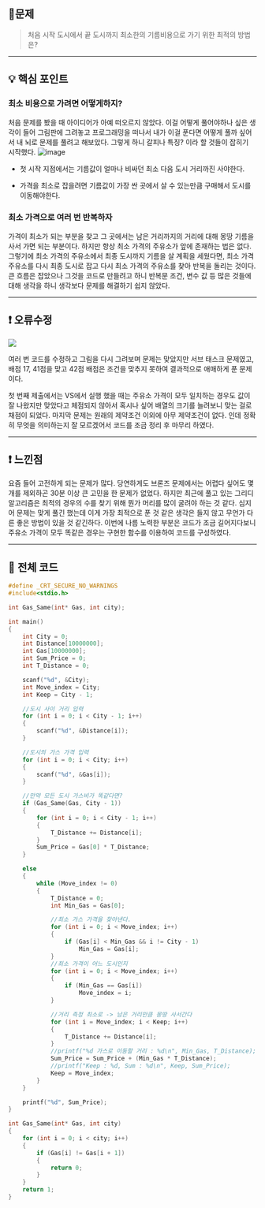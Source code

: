 ## 📑문제
> 처음 시작 도시에서 끝 도시까지 최소한의 기름비용으로 가기 위한 최적의 방법은?

* * *
## 💡 핵심 포인트
### 최소 비용으로 가려면 어떻게하지?
처음 문제를 봤을 때 아이디어가 아예 떠오르지 않았다. 이걸 어떻게 풀어야하나 싶은 생각이 들어 그림판에 그려놓고 프로그래밍을 떠나서 내가 이걸 푼다면 어떻게 풀까 싶어서 내 뇌로 문제를 풀려고 해보았다. 그렇게 하니 갈피나 특징? 이라 할 것들이 잡히기 시작했다.
![image](https://user-images.githubusercontent.com/60930743/154422782-9b45a79b-ccff-4fd4-a7f0-bbb9596d2f5f.png)


* 첫 시작 지점에서는 기름값이 얼마나 비싸던 최소 다음 도시 거리까진 사야한다.

* 가격을 최소로 잡을려면 기름값이 가장 싼 곳에서 살 수 있는만큼 구매해서 도시를 이동해야한다.

### 최소 가격으로 여러 번 반복하자
가격이 최소가 되는 부분을 찾고 그 곳에서는 남은 거리까지의 거리에 대해 몽땅 기름을 사서 가면 되는 부분이다. 하지만 항상 최소 가격의 주유소가 앞에 존재하는 법은 없다. 그렇기에 최소 가격의 주유소에서 최종 도시까지 기름을 살 계획을 세웠다면, 최소 가격 주유소를 다시 최종 도시로 잡고 다시 최소 가격의 주유소를 찾아 반복을 돌리는 것이다.
큰 흐름은 잡았으나 그것을 코드로 만들려고 하니 반복문 조건, 변수 값 등 많은 것들에 대해 생각을 하니 생각보다 문제를 해결하기 쉽지 않았다.


___

## ❗ 오류수정
![](https://images.velog.io/images/shin75492/post/1591fedb-4bac-4f85-b80f-8b019b1fd6e8/image.png)

여러 번 코드를 수정하고 그림을 다시 그려보며 문제는 맞았지만 서브 태스크 문제였고, 배점 17, 41점을 맞고 42점 배점은 조건을 맞추지 못하여 결과적으로 애매하게 푼 문제이다.

첫 번째 제출에서는 VS에서 실행 했을 때는 주유소 가격이 모두 일치하는 경우도 값이 잘 나왔지만 맞았다고 체점되지 않아서 혹시나 싶어 배열의 크기를 늘려보니 맞는 걸로 채점이 되었다. 마지막 문제는 원래의 제약조건 이외에 아무 제약조건이 없다. 인데 정확히 무엇을 의미하는지 잘 모르겠어서 코드를 조금 정리 후 마무리 하였다.
___

## ❗ 느낀점
요즘 들어 고전하게 되는 문제가 많다. 당연하게도 브론즈 문제에서는 어렵다 싶어도 몇 개를 제외하곤 30분 이상 큰 고민을 한 문제가 없었다. 하지만 최근에 풀고 있는 그리디 알고리즘은 최적의 경우의 수를 찾기 위해 뭔가 머리를 많이 굴려야 하는 것 같다. 심지어 문제는 맞게 풀긴 했는데 이게 가장 최적으로 푼 것 같은 생각은 들지 않고 무언가 다른 좋은 방법이 있을 것 같긴하다.
이번에 나름 노력한 부분은 코드가 조금 길어지다보니 주유소 가격이 모두 똑같은 경우는 구현한 함수를 이용하여 코드를 구성하였다. 

_ _ _
## **🧾 전체 코드**
```c
#define _CRT_SECURE_NO_WARNINGS 
#include<stdio.h>

int Gas_Same(int* Gas, int city);

int main()
{
	int City = 0;
	int Distance[10000000];
	int Gas[10000000];
	int Sum_Price = 0;
	int T_Distance = 0;

	scanf("%d", &City);
	int Move_index = City;
	int Keep = City - 1;

	//도시 사이 거리 입력
	for (int i = 0; i < City - 1; i++)
	{
		scanf("%d", &Distance[i]);
	}

	//도시의 가스 가격 입력
	for (int i = 0; i < City; i++)
	{
		scanf("%d", &Gas[i]);
	}

	//만약 모든 도시 가스비가 똑같다면?
	if (Gas_Same(Gas, City - 1))
	{
		for (int i = 0; i < City - 1; i++)
		{
			T_Distance += Distance[i];
		}
		Sum_Price = Gas[0] * T_Distance;
	}

	else
	{
		while (Move_index != 0)
		{
			T_Distance = 0;
			int Min_Gas = Gas[0];

			//최소 가스 가격을 찾아낸다.
			for (int i = 0; i < Move_index; i++)
			{
				if (Gas[i] < Min_Gas && i != City - 1)
					Min_Gas = Gas[i];
			}
			//최소 가격이 어느 도시인지
			for (int i = 0; i < Move_index; i++)
			{
				if (Min_Gas == Gas[i])
					Move_index = i;
			}

			//거리 측정 최소로 -> 남은 거리만큼 몽땅 사서간다
			for (int i = Move_index; i < Keep; i++)
			{
				T_Distance += Distance[i];
			}
			//printf("%d 가스로 이동할 거리 : %d\n", Min_Gas, T_Distance);
			Sum_Price = Sum_Price + (Min_Gas * T_Distance);
			//printf("Keep : %d, Sum : %d\n", Keep, Sum_Price);
			Keep = Move_index;
		}
	}

	printf("%d", Sum_Price);
}

int Gas_Same(int* Gas, int city)
{
	for (int i = 0; i < city; i++)
	{
		if (Gas[i] != Gas[i + 1])
		{
			return 0;
		}
	}
	return 1;
}
```
